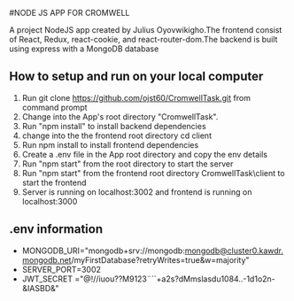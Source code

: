 #NODE JS APP FOR CROMWELL

A project NodeJS app created by Julius Oyovwikigho.The frontend consist of React, Redux, react-cookie, and react-router-dom.The backend is built using express with a MongoDB database






## How to setup and run on your local computer

1. Run git clone https://github.com/ojst60/CromwellTask.git from command prompt
2. Change into the App's root directory "CromwellTask".
3. Run "npm install" to install backend dependencies
4. change into the the frontend root directory cd client
5. Run npm install to install frontend dependencies
6. Create a .env file in the App root directory and copy the env details
7. Run "npm start" from the root directory to start the server
8. Run "npm start" from the frontend root directory CromwellTask\client to start the frontend 
9. Server is running on localhost:3002 and frontend is running on localhost:3000
## .env information
- MONGODB_URI="mongodb+srv://mongodb:mongodb@cluster0.kawdr.mongodb.net/myFirstDatabase?retryWrites=true&w=majority"
- SERVER_PORT=3002
- JWT_SECRET ="@!//iuou??M9123¨´`+a2s?dMmslasdu1084..-1d1o2n-&IASBD&"
